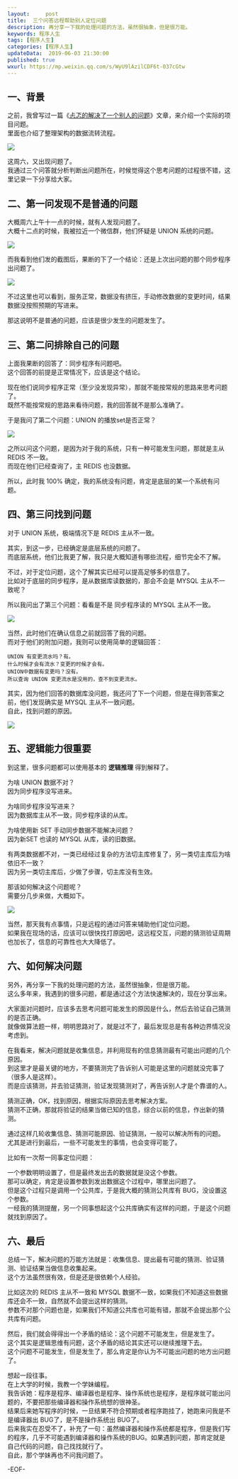 ```yaml
---   
layout:     post  
title:  三个问答远程帮助别人定位问题  
description: 再分享一下我的处理问题的方法，虽然很抽象，但是很万能。  
keywords: 程序人生  
tags: [程序人生]    
categories: [程序人生]  
updateData:  2019-06-03 21:30:00  
published: true  
wxurl: https://mp.weixin.qq.com/s/WyU9lAzilCDF6t-037cGtw  
---  
```



## 一、背景  


之前，我曾写过一篇《[忐忑的解决了一个别人的问题](https://mp.weixin.qq.com/s/3RXfkmoU3JQ14o15EzqRUQ)》文章，来介绍一个实际的项目问题。  
里面也介绍了整理架构的数据流转流程。  


![](http://res.tiankonguse.com/images/2019/05/17/001.png)  


这周六，又出现问题了。  
我通过三个问答就分析判断出问题所在，时候觉得这个思考问题的过程很不错，这里记录一下分享给大家。  


## 二、第一问发现不是普通的问题    


大概周六上午十一点的时候，就有人发现问题了。  
大概十二点的时候，我被拉近一个微信群，他们怀疑是 UNION 系统的问题。  


![](http://res.tiankonguse.com/images/2019/06/03/001.png)  


而我看到他们发的截图后，果断的下了一个结论：还是上次出问题的那个同步程序出问题了。  


![](http://res.tiankonguse.com/images/2019/06/03/002.png)  


不过这里也可以看到，服务正常，数据没有挤压，手动修改数据的变更时间，结果数据没按照预期的写进来。  


那这说明不是普通的问题，应该是很少发生的问题发生了。  


## 三、第二问排除自己的问题  


上面我果断的回答了：同步程序有问题吧。  
这个回答的前提是正常情况下，应该是这个结论。  


现在他们说同步程序正常（至少没发现异常），那就不能按常规的思路来思考问题了。  
既然不能按常规的思路来看待问题，我的回答就不是那么准确了。  


于是我问了第二个问题：UNION 的播放set是否正常？  


![](http://res.tiankonguse.com/images/2019/06/03/003.png)  


之所以问这个问题，是因为对于我的系统，只有一种可能发生问题，那就是主从 REDIS 不一致。  
而现在他们已经查询了，主 REDIS 也没数据。  


所以，此时我 100% 确定，我的系统没有问题，肯定是底层的某一个系统有问题。  


## 四、第三问找到问题  


对于 UNION 系统，极端情况下是 REDIS 主从不一致。  


其实，到这一步，已经确定是底层系统的问题了。  
而底层系统，他们比我更了解，我只是大概知道有哪些流程，细节完全不了解。  


不过，对于定位问题，这个了解其实已经可以提高足够多的信息了。  
比如对于底层的同步程序，是从数据库读数据的，那会不会是 MYSQL 主从不一致呢？  


所以我问出了第三个问题：看看是不是 同步程序读的 MYSQL 主从不一致。  


![](http://res.tiankonguse.com/images/2019/06/03/004.png)  


当然，此时他们在确认信息之前就回答了我的问题。  
而对于他们的附加问题，我则可以使用简单的逻辑回答：  


```
UNION 有变更流水吗？有。  
什么时候才会有流水？变更的时候才会有。  
UNION中数据有变更吗？没有。  
所以查询 UNION 变更流水是没用的，查不到变更流水。  
```


其实，因为他们回答的数据库没问题，我还问了下一个问题，但是在得到答案之前，他们发现确实是 MYSQL 主从不一致问题。  
自此，找到问题的原因。  


![](http://res.tiankonguse.com/images/2019/06/03/005.png)  


## 五、逻辑能力很重要  


到这里，很多问题都可以使用基本的 **逻辑推理** 得到解释了。  


为啥 UNION 数据不对？  
因为同步程序没写进来。  


为啥同步程序没写进来？  
因为数据库主从不一致，同步程序读的从库。  


为啥使用新 SET 手动同步数据不能解决问题？  
因为新SET 也读的 MYSQL 从库，读的旧数据。  


有两类数据都不对，一类已经经过复杂的方法切主库修复了，另一类切主库后为啥依旧不一致？  
因为另一类切主库后，少做了步骤，切主库没有生效。  


那该如何解决这个问题呢？  
需要分几步来做，大概如下。  


![](http://res.tiankonguse.com/images/2019/06/03/005.png)  


当然，那天我有点事情，只是远程的通过问答来辅助他们定位问题。  
如果我在现场的话，应该可以很快找打原因吧，这远程交互，问题的猜测验证周期也加长了，信息的可靠性也大大降低了。  


## 六、如何解决问题  


另外，再分享一下我的处理问题的方法，虽然很抽象，但是很万能。  
这么多年来，我遇到的很多问题，都是通过这个方法快速解决的，现在分享出来。  



大家面对问题时，应该多去思考问题可能发生的原因是什么，然后去验证自己猜测的是否正确。    
就像做算法题一样，明明思路对了，就是过不了，最后发现总是有各种边界情况没考虑到。  


在我看来，解决问题就是收集信息，并利用现有的信息猜测最有可能出问题的几个原因。  
到这里才是最关键的地方，不要猜测完了告诉别人可能是这里的问题就没完事了（很多人是这样）。  
而是应该猜测，并去验证猜测，验证发现猜测对了，再告诉别人才是个靠谱的人。  


猜测正确，OK，找到原因，根据实际原因去思考解决方案。  
猜测不正确，那就将验证的结果当做已知的信息，综合以前的信息，作出新的猜测。  


通过这样几轮收集信息、猜测可能原因、验证猜测，一般可以解决所有的问题。  
尤其是进行到最后，一些不可能发生的事情，也会变得可能了。  


比如有一次帮一同事定位问题：  


一个参数明明设置了，但是最终发出去的数据就是没这个参数。  
那可以确定，肯定是设置参数到发出数据这个过程中，哪里出问题了。  
但是这个过程只是调用一个公共库，于是我大概的猜测公共库有 BUG，没设置这个参数。  
一经我的猜测提醒，另一个同事想起这个公共库确实有这样的问题，于是这个问题就找到原因了。  



## 六、最后  
 

总结一下，解决问题的万能方法就是：收集信息、提出最有可能的猜测、验证猜测、验证结果当做信息收集起来。  
这个方法虽然很有效，但是还是很依赖个人经验。  


比如这次的 REDIS 主从不一致和 MYSQL 数据不一致，如果我们不知道这些数据库还会不一致，自然就不会提出这样的猜测。  
参数不对那个问题也是，如果我们不知道公共库也可能有错，那就不会提出那个公共库有问题。  


然后，我们就会得得出一个矛盾的结论：这个问题不可能发生，但是发生了。  
这个其实是逻辑思维有问题，这个矛盾的结论其实还可以继续推理下去。  
这个问题不可能发生，但是发生了，那么肯定是你认为不可能出问题的地方出问题了。  


想起一段往事。  
在上大学的时候，我教一个学妹编程。  
我告诉她：程序是程序、编译器也是程序、操作系统也是程序，是程序就可能出问题的，不要把那些编译器和操作系统想的很神圣。  
结果后来她写程序的时候，一旦结果不符合预期或者程序跑挂了，她跑来问我是不是编译器出 BUG了，是不是操作系统出 BUG了。  
后来我实在忍受不了，补充了一句：虽然编译器和操作系统都是程序，但是我们写的程序，几乎不可能遇到编译器和操作系统的BUG。如果遇到问题，那肯定就是自己代码的问题，自己找找就行了。  
自此，那个学妹再也不问我问题了。  



-EOF-  


